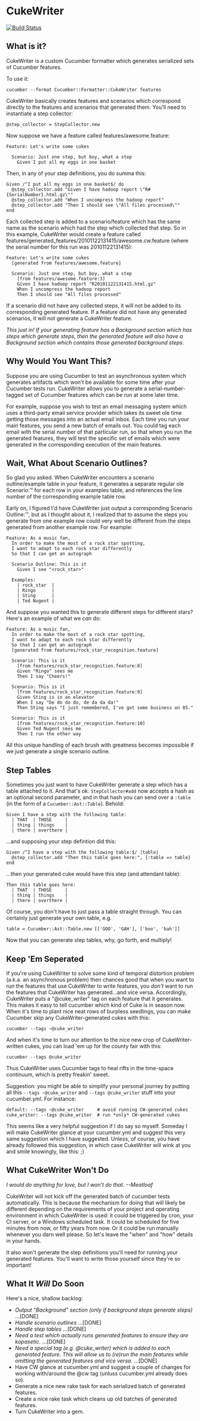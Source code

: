 CukeWriter
==========

[![Build Status](http://Travis-ci.org/joelhelbling/cuke_writer.png)](http://Travis-ci.org/joelhelbling/cuke_writer)

What is it?
-----------

CukeWriter is a custom Cucumber formatter which generates serialized sets of Cucumber features.

To use it:

    cucumber --format Cucumber::Formatter::CukeWriter features

CukeWriter basically creates features and scenarios which correspond directly to the features
and scenarios that generated them.  You'll need to instantiate a step collector:

    @step_collector = StepCollector.new

Now suppose we have a feature called features/awesome.feature:

    Feature: Let's write some cukes
    
      Scenario: Just one step, but boy, what a step
        Given I put all my eggs in one basket

Then, in any of your step definitions, you do summa this:

    Given /^I put all my eggs in one basket$/ do
      @step_collector.add "Given I have hadoop report \"R#{SerialNumber}.html.gz\""
      @step_collector.add "When I uncompress the hadoop report"
      @step_collector.add "Then I should see \"All files processed\""
    end

Each collected step is added to a scenario/feature which has the same name as the scenario
which had the step which collected that step.  So in this example, CukeWriter would create
a feature called features/generated_features/20101122131415/awesome.cw.feature (where the
serial number for this run was 20101122131415):

    Feature: Let's write some cukes
      [generated from features/awesome.feature]
    
      Scenario: Just one step, but boy, what a step
        [from features/awesome.feature:3]
        Given I have hadoop report "R20101122131415.html.gz"
        When I uncompress the hadoop report
        Then I should see "All files processed"

If a scenario did not have any collected steps, it will not be added to its corresponding
generated feature.  If a feature did not have any generated scenarios, it will not generate
a CukeWriter feature.

_This just in!  If your *generating* feature has a Background section which has steps which
generate steps, then the *generated* feature will also have a Background section which 
contains those generated background steps._

Why Would You Want This?
------------------------

Suppose you are using Cucumber to test an asynchronous system which generates artifacts which won't
be available for some time after your Cucumber tests run.  CukeWriter allows you to generate a
serial-number-tagged set of Cucumber features which can be run at some later time.

For example, suppose you wish to test an email messaging system which uses a third-party email
service provider which takes its sweet ole time getting those messages into an actual email inbox.
Each time you run your main features, you send a new batch of emails out.  You could tag each email
with the serial number of that particular run, so that when you run the generated features, they
will test the specific set of emails which were generated in the corresponding execution of the
main features.

Wait, What About Scenario Outlines?
-----------------------------

So glad you asked.  When CukeWriter encounters a scenario outline/example table in your 
feature, it generates a separate regular ole Scenario:&trade; for each row in your examples
table, and references the line number of the corresponding example table row.

Early on, I figured I'd have CukeWriter just output a corresponding Scenario Outline:&trade;,
but as I thought about it, I realized that to assume the steps you generate from one example
row could very well be different from the steps generated from another example row.  For
example:

    Feature: As a music fan,
      In order to make the most of a rock star spotting,
      I want to adapt to each rock star differently
      So that I can get an autograph

      Scenario Outline: This is it
        Given I see "<rock_star>"

      Examples:
        | rock_star  |
        | Ringo      |
        | Sting      |
        | Ted Nugent |

And suppose you wanted this to generate different steps for different stars?  Here's an
example of what we _can_ do:

    Feature: As a music fan,
      In order to make the most of a rock star spotting,
      I want to adapt to each rock star differently
      So that I can get an autograph
      [generated from features/rock_star_recognition.feature]
      
      Scenario: This is it
        [from features/rock_star_recognition.feature:8]
        Given "Ringo" sees me
        Then I say "Cheers!"
      
      Scenario: This is it
        [from features/rock_star_recognition.feature:9]
        Given Sting is in an elevator
        When I say "De do do do, de da da da!"
        Then Sting says "I just remembered, I've got some business on 85."
      
      Scenario: This is it
        [from features/rock_star_recognition.feature:10]
        Given Ted Nugent sees me
        Then I run the other way

All this unique handling of each brush with greatness becomes impossible if we just generate
a single scenario outline.

Step Tables
-----------

Sometimes you just want to have CukeWriter generate a step which has a table attached to it.  And
that's ok.  `StepCollector#add` now accepts a hash as an optional second parameter, and in that
hash you can send over a `:table` (in the form of a `Cucumber::Ast::Table`).  Behold:

    Given I have a step with the following table:
      | THAT  | THOSE     |
      | thing | things    |
      | there | overthere |

...and supposing your step defintion did this:

    Given /^I have a step with the following table:$/ |table|
      @step_collector.add "Then this table goes here:", {:table => table}
    end

...then your generated cuke would have this step (and attendant table):

    Then this table goes here:
      | THAT  | THOSE     |
      | thing | things    |
      | there | overthere |

Of course, you don't have to just pass a table straight through.  You can certainly just generate
your own table, e.g.

    table = Cucumber::Ast::Table.new [['GOO', 'GAH'], ['boo', 'bah']]

Now that you can generate step tables, why, go forth, and multiply!

Keep 'Em Seperated
------------------

If you're using CukeWriter to solve some kind of temporal distortion problem (a.k.a. an asynchronous
problem) then chances good that when you want to run the features that use CukeWriter to write 
features, you _don't_ want to run the features that CukeWriter has generated...and vice versa.
Accordingly, CukeWriter puts a "@cuke_writer" tag on each feature that it generates.  This makes it
easy to tell cucumber which kind of Cuke is in season now.  When it's time to plant nice neat rows
of burpless seedlings, you can make Cucumber skip any CukeWriter-generated cukes with this:

    cucumber --tags ~@cuke_writer

And when it's time to turn our attention to the nice new crop of CukeWriter-written cukes, you can
load 'em up for the county fair with this:

    cucumber --tags @cuke_writer

Thus CukeWriter uses Cucumber tags to heal rifts in the time-space continuum, which is pretty
freakin' sweet.

Suggestion: you might be able to simplify your personal journey by putting all this `--tags ~@cuke_writer`
and `--tags @cuke_writer` stuff into your cucumber.yml.  For instance:

    default: --tags ~@cuke_writer     # avoid running CW-generated cukes
    cuke_writer: --tags @cuke_writer  # run *only* CW-generated cukes

This seems like a very helpful suggestion if I do say so myself.  Someday I will make CukeWriter
glance at your cucumber.yml and suggest this very same suggestion which I have suggested.  Unless, of
course, you have already followed this suggestion, in which case CukeWriter will wink at you and 
smile knowingly, like this: ;)

What CukeWriter Won't Do
------------------------

_I would do anything for love, but I won't do that. --Meatloaf_

CukeWriter will not kick off the generated batch of cucumber tests automatically.  This is because
the mechanism for doing that will likely be different depending on the requirements of your project
and operating environment in which CukeWriter is used:  it could be triggered by cron, your CI server,
or a Windows scheduled task.  It could be scheduled for five minutes from now, or fifty years from
now.  Or it could be run manually whenever you darn well please.  So let's leave the "when" and 
"how" details in your hands.

It also won't generate the step definitions you'll need for running your generated features.  You'll
want to write those yourself since they're so important!

What It _Will_ Do Soon
--------------------

Here's a nice, shallow backlog:

 *   _Output "Background" section (only if background steps generate steps)_ ...[DONE]
 *   _Handle scenario outlines_ ...[DONE]
 *   _Handle step tables_ ...[DONE]
 *   _Need a test which actually runs generated features to ensure they are kopasetic._ ...[DONE]
 *   _Need a special tag (e.g. @cuke_writer) which is added to each generated feature.  This will allow
     us to (re)run the main features while omitting the generated features and vice versa._ ...[DONE]
 *   Have CW glance at cucumber.yml and suggest a couple of changes for working with/around
     the @cw tag (unluss cucumber.yml already does so).
 *   Generate a nice new rake task for each serialized batch of generated features.
 *   Create a nice rake task which cleans up old batches of generated features.
 *   Turn CukeWriter into a gem.


